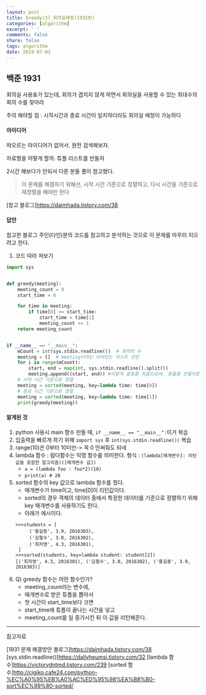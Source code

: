 ```yaml
---
layout: post
title: Greedy(3)_회의실배정(1931번)
categories: [algorithm]
excerpt: ' '
comments: false
share: false
tags: algorithm
date: 2019-07-03
---
```


## 백준 1931

회의실 사용표가 있는데, 회의가 겹치지 않게 하면서 회의실을 사용할 수 있는 최대수의 회의 수를 찾아라

주의 해야할 점 : 시작시간과 종료 시간이 일치하더라도 회의실 배정이 가능하다

#### 아이디어

떠오르는 아이디어가 없어서. 완전 검색해보자.

자료형을 어떻게 할까.
튜플 리스트를 만들자

2시간 해보다가 안되서 다른 분들 풀이 참고했다.

> 이 문제를 해결하기 위해선, 시작 시간 기준으로 정렬하고, 다시 시간을 기준으로 재정렬을 해야만 한다

[참고 블로그]<https://daimhada.tistory.com/38>

#### 답안

참고한 블로그 주인(다인)분의 코드를 참고하고 분석하는 것으로 이 문제를 마무리 지으려고 한다.

1. 코드 따라 쳐보기

```python
import sys


def greedy(meeting):
    meeting_count = 0
    start_time = 0

    for time in meeting:
        if time[0] >= start_time:
            start_time = time[1]
            meeting_count += 1
    return meeting_count


if __name__ == "__main__":
    mCount = int(sys.stdin.readline())  # 회의의 수
    meeting = []  # meeting이라는 비어있는 리스트 선언
    for i in range(mCount):
        start, end = map(int, sys.stdin.readline().split())
        meeting.append((start, end)) #이렇게 괄호를 쳐줌으로써, 튜플을 만들어준다
    # 시작 시간 기준으로 정렬
    meeting = sorted(meeting, key=lambda time: time[0])
    # 종료 시간 기준으로 정렬
    meeting = sorted(meeting, key=lambda time: time[1])
    print(greedy(meeting))

```

#### 알게된 것

1. python 사용시 main 함수 만들 때, `if __name__ == "__main__":`이거 복습
2. 입출력을 빠르게 하기 위해 `import sys` 후 `int(sys.stdin.readline())` 복습
3. range(10)은 0부터 10미만-> 꼭 0 안써줘도 되네
4. lambda 함수 : 람다함수는 익명 함수를 의미한다. 형식 : `(lambda[매개변수]: 리턴값을 포함한 알고리즘)([매개변수 값])`
   - `a = (lambda foo : foo*2)(10)`
   - `print(a) # 20`
5. sorted 함수의 key 값으로 lambda 함수를 줬다.
   - 매개변수가 time이고, time[0]이 리턴값이다.
   - sorted의 경우 객체의 데이터 중에서 특정한 데이터를 기준으로 정렬하기 위해 key 매개변수를 사용하기도 한다.
   - 아래가 예시이다.
   ```
   >>>students = [
        ('홍길동', 3.9, 2016303),
        ('김철수', 3.0, 2016302),
        ('최자영', 4.3, 2016301),
    ]
   >>>sorted(students, key=lambda student: student[2])
   [('최자영', 4.3, 2016301), ('김철수', 3.0, 2016302), ('홍길동', 3.9, 2016303)]
   ```
6. Q) greedy 함수는 어떤 함수인가?
   - meeting_count라는 변수에,
   - 매개변수로 받은 튜플을 뽑아서
   - 첫 시간이 start_time보다 크면
   - start_time에 튜플이 끝나는 시간을 넣고
   - meeting_count를 일 증가시킨 뒤 이 값을 리턴해준다.

---

참고자료

[1931 문제 해결방안 블로그]<https://daimhada.tistory.com/38>
[sys.stdin.readline()]<https://dailyheumsi.tistory.com/32>
[lambda 함수]<https://victorydntmd.tistory.com/239>
[sorted 함수]<http://cigiko.cafe24.com/python-%EC%A0%95%EB%A0%AC%ED%95%98%EA%B8%B0-sort%EC%99%80-sorted/>

